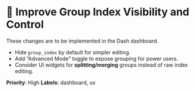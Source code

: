 # 🧩 Improve Group Index Visibility and Control

These changes are to be implemented in the Dash dashboard.

- Hide `group_index` by default for simpler editing.
- Add “Advanced Mode” toggle to expose grouping for power users.
- Consider UI widgets for **splitting/merging** groups instead of raw index editing.

**Priority**: High
**Labels**: dashboard, ux
